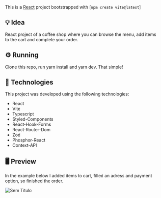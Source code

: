 This is a [React](https://react.dev/) project bootstrapped with [`npm create vite@latest`]

## 💡 Idea

React project of a coffee shop where you can browse the menu, add items to the cart and complete your order.

## ⚙️ Running

Clone this repo, run yarn install and yarn dev. That simple!

## 🧪 Technologies

This project was developed using the following technologies:

- React
- Vite
- Typescript
- Styled-Components
- React-Hook-Forms
- React-Router-Dom
- Zod
- Phosphor-React
- Context-API

## 🖥 Preview

In the example below I added items to cart, filled an adress and payment option, so finished the order.

![Sem Título](https://github.com/joatancavalcante/coffee-shop/assets/7294833/223c0843-e813-4be2-a8b8-54d8545a19c3)

